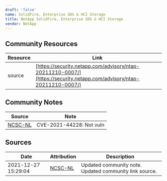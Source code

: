 ```yaml
---
draft: 'false'
name: SolidFire, Enterprise SDS & HCI Storage
title: NetApp SolidFire, Enterprise SDS & HCI Storage
vendor: NetApp
---
```



## Community Resources
| Resource | Link |
| --- | --- |
| source | [https://security.netapp.com/advisory/ntap-20211210-0007/](https://security.netapp.com/advisory/ntap-20211210-0007/) |

## Community Notes
| Source | Note |
| --- | --- |
| [NCSC-NL](https://github.com/NCSC-NL/log4shell/blob/main/software/README.md) | CVE-2021-44228: Not vuln </ul> |

## Sources
| Date | Attribution | Description |
| --- | --- | --- |
| 2021-12-27 15:29:04 | [NCSC-NL](https://github.com/NCSC-NL/log4shell/blob/main/software/README.md) | Updated community note. Updated community link source.  |

